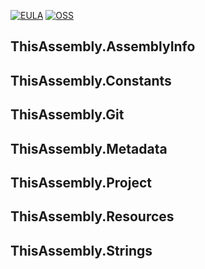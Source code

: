 [![EULA](https://img.shields.io/badge/EULA-OSMF-blue?labelColor=black&color=C9FF30)](osmfeula.txt)
[![OSS](https://img.shields.io/github/license/devlooped/oss.svg?color=blue)](license.txt) 
<!-- include ../../readme.md#meta -->
<!-- include https://github.com/devlooped/.github/raw/main/osmf.md -->

## ThisAssembly.AssemblyInfo
<!-- include ../ThisAssembly.AssemblyInfo/readme.md#assembly -->

## ThisAssembly.Constants
<!-- include ../ThisAssembly.Constants/readme.md#constants -->

## ThisAssembly.Git
<!-- include ../ThisAssembly.Git/readme.md#git -->

## ThisAssembly.Metadata
<!-- include ../ThisAssembly.Metadata/readme.md#metadata -->

## ThisAssembly.Project
<!-- include ../ThisAssembly.Project/readme.md#project -->

## ThisAssembly.Resources
<!-- include ../ThisAssembly.Resources/readme.md#resources -->

## ThisAssembly.Strings
<!-- include ../ThisAssembly.Strings/readme.md#strings -->

<!-- include ../visibility.md -->
<!-- include https://github.com/devlooped/sponsors/raw/main/footer.md -->
<!-- exclude -->